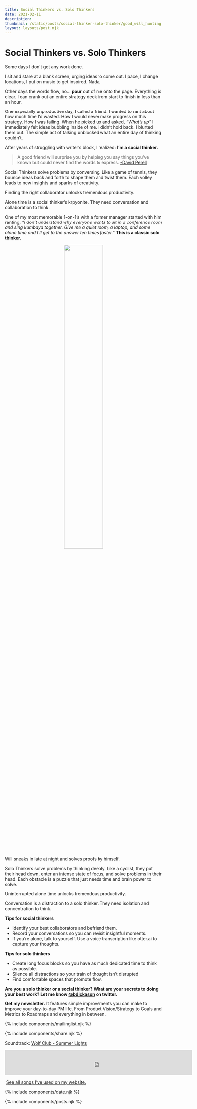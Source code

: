 ```yaml
---
title: Social Thinkers vs. Solo Thinkers
date: 2021-02-11
description: 
thumbnail: /static/posts/social-thinker-solo-thinker/good_will_hunting.jpg
layout: layouts/post.njk
---
```


# Social Thinkers vs. Solo Thinkers

Some days I don’t get any work done.

I sit and stare at a blank screen, urging ideas to come out. I pace, I change locations, I put on music to get inspired. Nada.

Other days the words flow, no... **pour** out of me onto the page. Everything is clear. I can crank out an entire strategy deck from start to finish in less than an hour. 

One especially unproductive day, I called a friend. I wanted to rant about how much time I’d wasted. How I would never make progress on this strategy. How I was failing. When he picked up and asked, *“What’s up”* I immediately felt ideas bubbling inside of me. I didn’t hold back. I blurted them out. The simple act of talking unblocked what an entire day of thinking couldn’t.

After years of struggling with writer’s block, I realized: **I’m a social thinker.**


> A good friend will surprise you by helping you say things you’ve known but could never find the words to express. [-David Perell](https://twitter.com/david_perell/status/1277484415715663872)


Social Thinkers solve problems by conversing. Like a game of tennis, they bounce ideas back and forth to shape them and twist them. Each volley leads to new insights and sparks of creativity.

Finding the right collaborator unlocks tremendous productivity.

Alone time is a social thinker’s krpyonite. They need conversation and collaboration to think.


One of my most memorable 1-on-1’s with a former manager started with him ranting, *“I don’t understand why everyone wants to sit in a conference room and sing kumbaya together. Give me a quiet room, a laptop, and some alone time and I’ll get to the answer ten times faster.”* **This is a classic solo thinker.** 

<p align="center"><img src="{{ thumbnail }}" style="width: 50%" /></p>
<p class="caption">Will sneaks in late at night and solves proofs by himself.</p>


Solo Thinkers solve problems by thinking deeply. Like a cyclist, they put their head down, enter an intense state of focus, and solve problems in their head. Each obstacle is a puzzle that just needs time and brain power to solve.

Uninterrupted alone time unlocks tremendous productivity.

Conversation is a distraction to a solo thinker. They need isolation and concentration to think. 

**Tips for social thinkers**

* Identify your best collaborators and befriend them.
* Record your conversations so you can revisit insightful moments.
* If you’re alone, talk to yourself. Use a voice transcription like otter.ai to capture your thoughts.

**Tips for solo thinkers**

* Create long focus blocks so you have as much dedicated time to think as possible.
* Silence all distractions so your train of thought isn’t disrupted
* Find comfortable spaces that promote flow.

**Are you a solo thinker or a social thinker? What are your secrets to doing your best work? Let me know [@bdickason](http://twitter.com/bdickason) on twitter.**


<strong>Get my newsletter.</strong>  It features simple improvements you can make to improve your day-to-day PM life. From Product Vision/Strategy to Goals and Metrics to Roadmaps and everything in between.

{% include components/mailinglist.njk %}

{% include components/share.njk %}

Soundtrack: [Wolf Club - Summer Lights](https://www.youtube.com/watch?v=TS5J_cjzKvI)
<iframe src="https://open.spotify.com/embed/track/7tTGgoVgrVpt9L3n6aRsm3" width="600" height="80" frameborder="0" allowtransparency="true" allow="encrypted-media"></iframe>

<img id="spotify"> [See all songs I’ve used on my website.](https://open.spotify.com/playlist/1sjamnHIeKEKqkYVwFtXo9?si=NAShg2i5TzetT69GKQ9Irw)

{% include components/date.njk %}

{% include components/posts.njk %}
